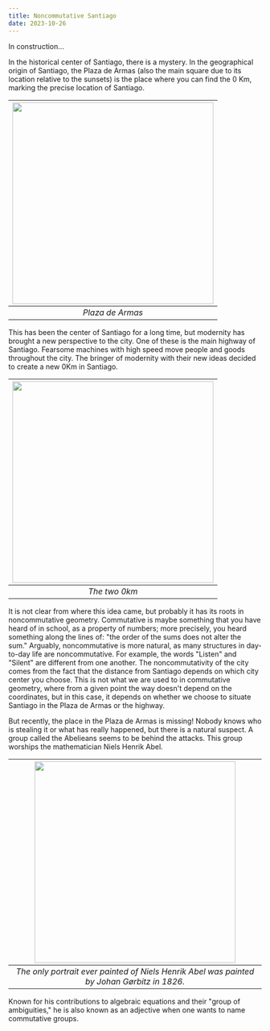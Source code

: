 ```yaml
---
title: Noncommutative Santiago
date: 2023-10-26
---
```

In construction... 


In the historical center of Santiago, there is a mystery. In the geographical origin of Santiago, the Plaza de Armas (also the main square due to its location relative to the sunsets) is the place where you can find the 0 Km, marking the precise location of Santiago.

|<img src="https://hdc-g.github.io/docs/assets/PlazaArmas.jpg" width="400">| 
|:-:|
|*Plaza de Armas*|

This has been the center of Santiago for a long time, but modernity has brought a new perspective to the city. One of these is the main highway of Santiago. Fearsome machines with high speed move people and goods throughout the city. The bringer of modernity with their new ideas decided to create a new 0Km in Santiago.

|<img src="https://hdc-g.github.io/docs/assets/0kmauto.jpg" width="400">| 
|:-:|
|*The two 0km*|

It is not clear from where this idea came, but probably it has its roots in noncommutative geometry. Commutative is maybe something that you have heard of in school, as a property of numbers; more precisely, you heard something along the lines of: "the order of the sums does not alter the sum." Arguably, noncommutative is more natural, as many structures in day-to-day life are noncommutative. For example, the words "Listen" and "Silent" are different from one another. The noncommutativity of the city comes from the fact that the distance from Santiago depends on which city center you choose. This is not what we are used to in commutative geometry, where from a given point the way doesn't depend on the coordinates, but in this case, it depends on whether we choose to situate Santiago in the Plaza de Armas or the highway.

But recently, the place in the Plaza de Armas is missing! Nobody knows who is stealing it or what has really happened, but there is a natural suspect. A group called the Abelieans seems to be behind the attacks. This group worships the mathematician Niels Henrik Abel.

|<img src="https://hdc-g.github.io/docs/assets/Abel.jpg" width="400">| 
|:-:|
|*The only portrait ever painted of Niels Henrik Abel was painted by Johan Gørbitz in 1826.*|

Known for his contributions to algebraic equations and their "group of ambiguities," he is also known as an adjective when one wants to name commutative groups.
